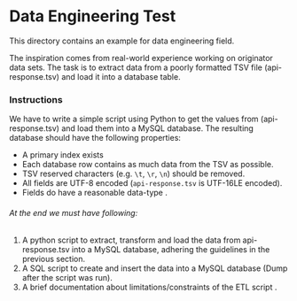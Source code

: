 # Data Engineering Test

This directory contains an example for data engineering field.

The inspiration comes from real-world experience working on originator data sets. 
The task is to extract data from a poorly formatted TSV file (api-response.tsv) and load it into a database table.

### Instructions

We have to write a simple script using Python to get the values from (api-response.tsv) and load them into a MySQL database.
The resulting database should have the following properties:

* A primary index exists
* Each database row contains as much data from the TSV as possible.
* TSV reserved characters (e.g. `\t`, `\r`, `\n`) should be removed.
* All fields are UTF-8 encoded (`api-response.tsv` is UTF-16LE encoded).
* Fields do have a reasonable data-type .


###### At the end we must have following:

1. A python script to extract, transform and load the data from api-response.tsv into a MySQL database, adhering the guidelines in the previous section.
2. A SQL script to create and insert the data into a MySQL database (Dump after the script was run).
3. A brief documentation about limitations/constraints of the ETL script .


